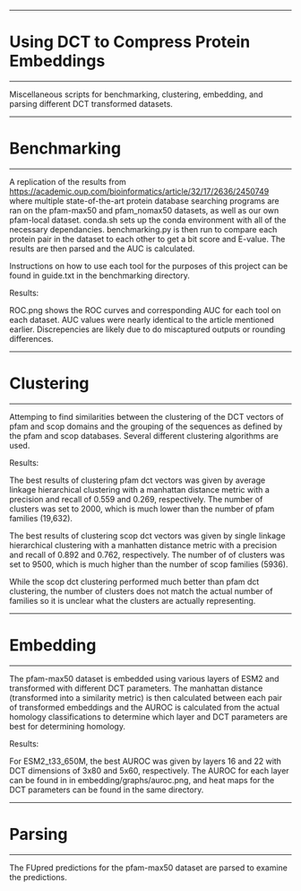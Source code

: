 **************************************************************************************************************
# Using DCT to Compress Protein Embeddings
**************************************************************************************************************

Miscellaneous scripts for benchmarking, clustering, embedding, and parsing different DCT transformed datasets.

**************************************************************************************************************
# Benchmarking
**************************************************************************************************************

A replication of the results from https://academic.oup.com/bioinformatics/article/32/17/2636/2450749 where
multiple state-of-the-art protein database searching programs are ran on the pfam-max50 and pfam_nomax50
datasets, as well as our own pfam-local dataset. conda.sh sets up the conda environment with all of the necessary
dependancies. benchmarking.py is then run to compare each protein pair in the dataset to each other to get a bit
score and E-value. The results are then parsed and the AUC is calculated.

Instructions on how to use each tool for the purposes of this project can be found in guide.txt in the
benchmarking directory.

Results:

ROC.png shows the ROC curves and corresponding AUC for each tool on each dataset. AUC values were nearly
identical to the article mentioned earlier. Discrepencies are likely due to do miscaptured outputs or
rounding differences.

**************************************************************************************************************
# Clustering
**************************************************************************************************************

Attemping to find similarities between the clustering of the DCT vectors of pfam and scop domains and the
grouping of the sequences as defined by the pfam and scop databases. Several different clustering algorithms
are used.

Results:

The best results of clustering pfam dct vectors was given by average linkage hierarchical clustering with
a manhattan distance metric with a precision and recall of 0.559 and 0.269, respectively. The number of
clusters was set to 2000, which is much lower than the number of pfam families (19,632).

The best results of clustering scop dct vectors was given by single linkage hierarchical clustering with
a manhatten distance metric with a precision and recall of 0.892 and 0.762, respectively. The number of
of clusters was set to 9500, which is much higher than the number of scop families (5936).

While the scop dct clustering performed much better than pfam dct clustering, the number of clusters does
not match the actual number of families so it is unclear what the clusters are actually representing.

**************************************************************************************************************
# Embedding
**************************************************************************************************************

The pfam-max50 dataset is embedded using various layers of ESM2 and transformed with different DCT parameters.
The manhattan distance (transformed into a similarity metric) is then calculated between each pair of
transformed embeddings and the AUROC is calculated from the actual homology classifications to determine which
layer and DCT parameters are best for determining homology. 

Results:

For ESM2_t33_650M, the best AUROC was given by layers 16 and 22 with DCT dimensions of 3x80 and 5x60,
respectively. The AUROC for each layer can be found in in embedding/graphs/auroc.png, and heat maps for the DCT
parameters can be found in the same directory.

**************************************************************************************************************
# Parsing
**************************************************************************************************************

The FUpred predictions for the pfam-max50 dataset are parsed to examine the predictions.